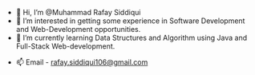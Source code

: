 - 👋 Hi, I’m @Muhammad Rafay Siddiqui
- 👀 I’m interested in getting some experience in Software Development and Web-Development opportunities.
- 🌱 I’m currently learning Data Structures and Algorithm using Java and Full-Stack Web-development.
<!-- 💞️ I’m looking to collaborate on ... -->
- 📫 Email - rafay.siddiqui106@gmail.com

<!---
Rafay106/Rafay106 is a ✨ special ✨ repository because its `README.md` (this file) appears on your GitHub profile.
You can click the Preview link to take a look at your changes.
--->
